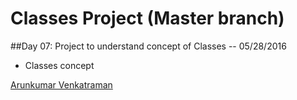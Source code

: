 # Classes Project (Master branch)

##Day 07: Project to understand concept of Classes -- 05/28/2016
* Classes concept

[Arunkumar Venkatraman](http://sqasolution.com)

